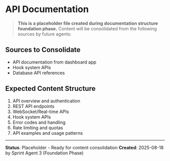 # API Documentation

> **This is a placeholder file created during documentation structure foundation phase.**
> Content will be consolidated from the following sources by future agents:

## Sources to Consolidate
- API documentation from dashboard app
- Hook system APIs
- Database API references

## Expected Content Structure
1. API overview and authentication
2. REST API endpoints
3. WebSocket/Real-time APIs
4. Hook system APIs
5. Error codes and handling
6. Rate limiting and quotas
7. API examples and usage patterns

---
**Status**: Placeholder - Ready for content consolidation
**Created**: 2025-08-18 by Sprint Agent 3 (Foundation Phase)